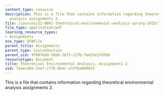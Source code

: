 ```yaml
---
content_type: resource
description: This is a file that contains information regarding theoretical environmental
  analysis assignments 2.
file: /courses/12-009j-theoretical-environmental-analysis-spring-2015/7aaeca0e21efc77b8bdce33fba804833_MIT12_009JS15_pset2.pdf
file_type: application/pdf
learning_resource_types:
- Assignments
ocw_type: OCWFile
parent_title: Assignments
parent_type: CourseSection
parent_uid: 9f087bdd-5b60-2875-117b-7ee53e1fdf60
resourcetype: Document
title: Theoretical Environmental Analysis, Assignments 2
uid: 7aaeca0e-21ef-c77b-8bdc-e33fba804833
---
```

This is a file that contains information regarding theoretical environmental analysis assignments 2.

